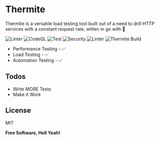 # Thermite

Thermite is a versatile load testing tool built out of a need to drill HTTP services with a constant request rate, witten in go with 💖

![Linter](https://github.com/workfoxes/thermite/workflows/Linter/badge.svg) ![CodeQL](https://github.com/workfoxes/thermite/workflows/CodeQL/badge.svg) ![Test](https://github.com/workfoxes/thermite/workflows/Test/badge.svg) ![Security](https://github.com/workfoxes/thermite/workflows/Security/badge.svg) ![Linter](https://github.com/workfoxes/thermite/workflows/Linter/badge.svg) ![Thermite Build](https://github.com/workfoxes/thermite/workflows/Thermite/badge.svg)

- Performance Testing - ✅
- Load Testing - ✅
- Automation Testing - ✅

## Todos

- Write MORE Tests
- Make it Work

## License

MIT

**Free Software, Hell Yeah!**
